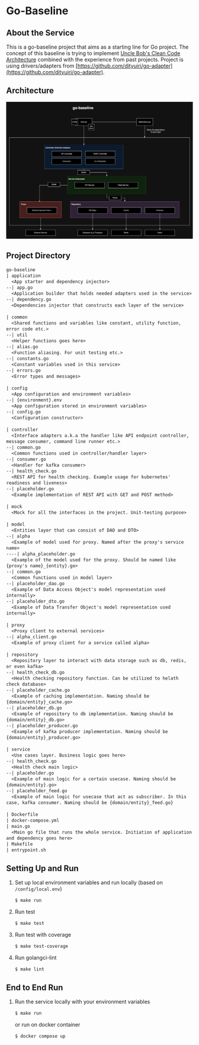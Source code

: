 # Go-Baseline
## About the Service
This is a go-baseline project that aims as a starting line for Go project. The concept of this baseline is trying to implement [Uncle Bob's Clean Code Architecture](https://blog.cleancoder.com/uncle-bob/2012/08/13/the-clean-architecture.html) combined with the experience from past projects. 
Project is using drivers/adapters from [https://github.com/dityuiri/go-adapter](https://github.com/dityuiri/go-adapter).

## Architecture
![Architecture](baseline-architecutre.png)

## Project Directory
```
go-baseline
| application
  <App starter and dependency injector>
--| app.go
  <Application builder that holds needed adapters used in the service>
--| dependency.go
  <Dependencies injector that constructs each layer of the service>

| common
  <Shared functions and variables like constant, utility function, error code etc.>
--| util
  <Helper functions goes here>
--| alias.go
  <Function aliasing. For unit testing etc.>
--| constants.go
  <Constant variables used in this service>
--| errors.go
  <Error types and messages>

| config
  <App configuration and environment variables>
--| {environment}.env
  <App configuration stored in environment variables>
--| config.go
  <Configuration constructor>
  
| controller
  <Interface adapters a.k.a the handler like API endpoint controller, message consumer, command line runner etc.>
--| common.go
  <Common functions used in controller/handler layer>
--| consumer.go
  <Handler for kafka consumer>
--| health_check.go
  <REST API for health checking. Example usage for kubernetes' readiness and liveness>
--| placeholder.go
  <Example implementation of REST API with GET and POST method>

| mock
  <Mock for all the interfaces in the project. Unit-testing purpose>
  
| model
  <Entities layer that can consist of DAO and DTO>
--| alpha
  <Example of model used for proxy. Named after the proxy's service name>
----| alpha_placeholder.go
  <Example of the model used for the proxy. Should be named like {proxy's name}_{entity}.go>
--| common.go
  <Common functions used in model layer>
--| placeholder_dao.go
  <Example of Data Access Object's model representation used internally>
--| placeholder_dto.go
  <Example of Data Transfer Object's model representation used internally>

| proxy
  <Proxy client to external services>
--| alpha_client.go
  <Example of proxy client for a service called alpha>
  
| repository
  <Repository layer to interact with data storage such as db, redis, or even kafka>
--| health_check_db.go
  <Health checking repository function. Can be utilized to helath check database>
--| placeholder_cache.go
  <Example of caching implementation. Naming should be {domain/entity}_cache.go>
--| placeholder_db.go
  <Example of repository to db implementation. Naming should be {domain/entity}_db.go>
--| placeholder_producer.go
  <Example of kafka producer implementation. Naming should be {domain/entity}_producer.go>
  
| service
  <Use cases layer. Business logic goes here>
--| health_check.go
  <Health check main logic>
--| placeholder.go
  <Example of main logic for a certain usecase. Naming should be {domain/entity}.go>
--| placeholder_feed.go
  <Example of main logic for usecase that act as subscriber. In this case, kafka consumer. Naming should be {domain/entity}_feed.go}
  
| Dockerfile
| docker-compose.yml
| main.go
  <Main go file that runs the whole service. Initiation of application and dependency goes here>
| Makefile
| entrypoint.sh
```
## Setting Up and Run
1. Set up local environment variables and run locally (based on `/config/local.env`)
    ```sh
    $ make run
    ```
2. Run test
    ```sh
    $ make test
    ```
3. Run test with coverage
    ```sh
    $ make test-coverage
    ```
4. Run golangci-lint
    ```sh
    $ make lint
    ```

## End to End Run
1. Run the service locally with your environment variables
    ```sh
    $ make run
    ```
   
    or run on docker container
   ```sh
   $ docker compose up
   ```
